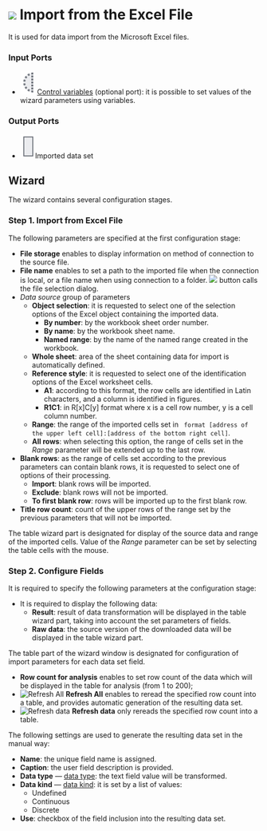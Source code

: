 # ![ ](../../images/icons/data-sources/file-excel-import_default.svg) Import from the Excel File

It is used for data import from the Microsoft Excel files.

### Input Ports

* ![ ](../../images/icons/app/node/ports/inputs-optional/variable_inactive.svg) [Control variables](../../scenario/variables/control-variables.md) (optional port): it is possible to set values of the wizard parameters using variables.

### Output Ports

* ![ ](../../images/icons/app/node/ports/inputs/table_inactive.svg)Imported data set

## Wizard

The wizard contains several configuration stages.

### Step 1. Import from Excel File

The following parameters are specified at the first configuration stage:

* **File storage** enables to display information on method of connection to the source file.
* **File name** enables to set a path to the imported file when the connection is local, or a file name when using connection to a folder. ![ ](../../images/extjs-theme/form/open-trigger/open-trigger_default.svg) button calls the file selection dialog.
* *Data source* group of parameters
   * **Object selection**: it is requested to select one of the selection options of the Excel object containing the imported data.
      * **By number**: by the workbook sheet order number.
      * **By name**: by the workbook sheet name.
      * **Named range**: by the name of the named range created in the workbook.
   * **Whole sheet**: area of the sheet containing data for import is automatically defined.
   * **Reference style**: it is requested to select one of the identification options of the Excel worksheet cells.
      * **A1**: according to this format, the row cells are identified in Latin characters, and a column is identified in figures.
      * **R1C1**: in R[x]C[y] format where x is a cell row number, y is a cell column number.
   * **Range**: the range of the imported cells set in ` format [address of the upper left cell]:[address of the bottom right cell]`.
   * **All rows**: when selecting this option, the range of cells set in the *Range* parameter will be extended up to the last row.
* **Blank rows**: as the range of cells set according to the previous parameters can contain blank rows, it is requested to select one of options of their processing.
   * **Import**: blank rows will be imported.
   * **Exclude**: blank rows will not be imported.
   * **To first blank row**: rows will be imported up to the first blank row.
* **Title row count**: count of the upper rows of the range set by the previous parameters that will not be imported.

The table wizard part is designated for display of the source data and range of the imported cells. Value of the *Range* parameter can be set by selecting the table cells with the mouse.

### Step 2. Configure Fields

It is required to specify the following parameters at the configuration stage:

* It is required to display the following data:
   * **Result**: result of data transformation will be displayed in the table wizard part, taking into account the set parameters of fields.
   * **Raw data**: the source version of the downloaded data will be displayed in the table wizard part.

The table part of the wizard window is designated for configuration of import parameters for each data set field.

* **Row count for analysis** enables to set row count of the data which will be displayed in the table for analysis (from 1 to 200);
* ![Refresh All](../../images/icons/toolbar-controls/refresh_default.svg) **Refresh All** enables to reread the specified row count into a table, and provides automatic generation of the resulting data set.
* ![Refresh data](../../images/icons/toolbar-controls/refresh-data_default.svg) **Refresh data** only rereads the specified row count into a table.

The following settings are used to generate the resulting data set in the manual way:

* **Name**: the unique field name is assigned.
* **Caption**: the user field description is provided.
* **Data type** — [data type](../../data/datatype.md): the text field value will be transformed.
* **Data kind** — [data kind](../../data/datakind.md): it is set by a list of values:
   * Undefined
   * Continuous
   * Discrete
* **Use**: checkbox of the field inclusion into the resulting data set.
